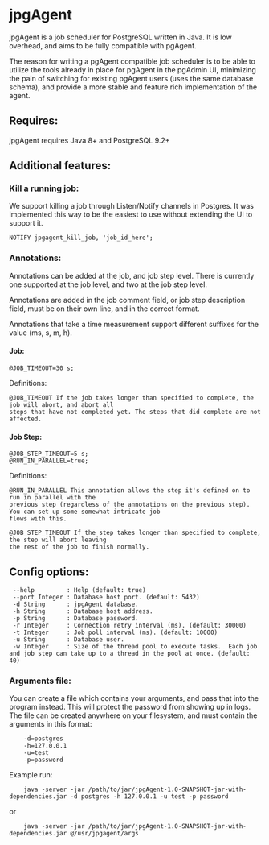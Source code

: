 # jpgAgent
jpgAgent is a job scheduler for PostgreSQL written in Java. It is low overhead, and aims to be fully
compatible with pgAgent.

The reason for writing a pgAgent compatible job scheduler is to be able to utilize the tools already in place
for pgAgent in the pgAdmin UI, minimizing the pain of switching for existing pgAgent users (uses the same database schema),
and provide a more stable and feature rich implementation of the agent.


## Requires:
jpgAgent requires Java 8+ and PostgreSQL 9.2+

## Additional features:
### Kill a running job:
We support killing a job through Listen/Notify channels in Postgres.  It was implemented this way to be the easiest
to use without extending the UI to support it.

    NOTIFY jpgagent_kill_job, 'job_id_here';

### Annotations:
Annotations can be added at the job, and job step level.  There is currently one supported at the job level, and 
two at the job step level.

Annotations are added in the job comment field, or job step description field, must be on their own line, and in the correct format.

Annotations that take a time measurement support different suffixes for the value (ms, s, m, h).

#### Job:

    @JOB_TIMEOUT=30 s;

Definitions:
    
    @JOB_TIMEOUT If the job takes longer than specified to complete, the job will abort, and abort all 
    steps that have not completed yet. The steps that did complete are not affected.
    
#### Job Step:
    
    @JOB_STEP_TIMEOUT=5 s;
    @RUN_IN_PARALLEL=true;
    
Definitions:

    @RUN_IN_PARALLEL This annotation allows the step it's defined on to run in parallel with the 
    previous step (regardless of the annotations on the previous step).  You can set up some somewhat intricate job 
    flows with this.
    
    @JOB_STEP_TIMEOUT If the step takes longer than specified to complete, the step will abort leaving
    the rest of the job to finish normally.
   
    

## Config options:
     --help         : Help (default: true)
     --port Integer : Database host port. (default: 5432)
     -d String      : jpgAgent database.
     -h String      : Database host address.
     -p String      : Database password.
     -r Integer     : Connection retry interval (ms). (default: 30000)
     -t Integer     : Job poll interval (ms). (default: 10000)
     -u String      : Database user.
     -w Integer     : Size of the thread pool to execute tasks.  Each job and job step can take up to a thread in the pool at once. (default: 40)
     
 ### Arguments file:
You can create a file which contains your arguments, and pass that into the program instead.  This will protect the password from showing up in logs.
The file can be created anywhere on your filesystem, and must contain the arguments in this format:

        -d=postgres
        -h=127.0.0.1
        -u=test
        -p=password

Example run:

        java -server -jar /path/to/jar/jpgAgent-1.0-SNAPSHOT-jar-with-dependencies.jar -d postgres -h 127.0.0.1 -u test -p password 
or        

        java -server -jar /path/to/jar/jpgAgent-1.0-SNAPSHOT-jar-with-dependencies.jar @/usr/jpgagent/args